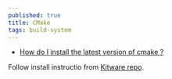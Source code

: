 ```yaml
---
published: true
title: CMake
tags: build-system
---
```

- [How do I install the latest version of cmake ?](https://stackoverflow.com/a/56690743/51386)

Follow install instructio from [Kitware repo](https://apt.kitware.com/).

